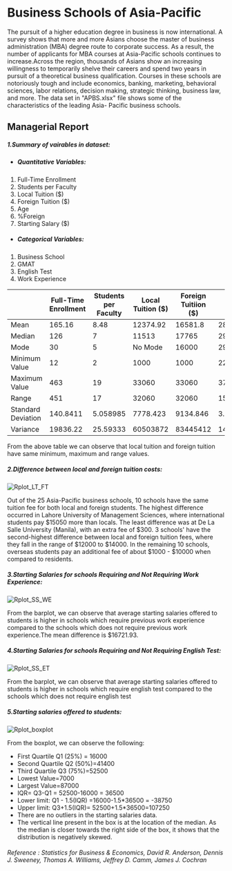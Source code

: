 # Business Schools of Asia-Pacific
The pursuit of a higher education degree in business is now international. A survey shows that more and more Asians choose the master of business administration (MBA) degree route to corporate success. As a result, the number of applicants for MBA courses at Asia-Pacific schools continues to increase.Across the region, thousands of Asians show an increasing willingness to temporarily shelve their careers and spend two years in pursuit of a theoretical business qualification. Courses in these schools are notoriously tough and include economics, banking, marketing, behavioral sciences, labor relations, decision making, strategic thinking, business law, and more. The data
set in "APBS.xlsx" file shows some of the characteristics of the leading Asia- Pacific business schools.

## Managerial Report
##### 1.Summary of vairables in dataset:
* ##### Quantitative Variables:
1. Full-Time Enrollment
2. Students per Faculty
3. Local Tuition ($)
4. Foreign Tuition ($)
5. Age
6. %Foreign
7. Starting Salary ($)
* ##### Categorical Variables:
1. Business School
2. GMAT
3. English Test
4. Work Experience

|                    | Full-Time Enrollment | Students per Faculty | Local Tuition ($) | Foreign Tuitiion ($) | Age      | %Foreign | Starting Salary ($) |
|--------------------|----------------------|----------------------|-------------------|----------------------|----------|----------|---------------------|
| Mean               | 165.16               | 8.48                 | 12374.92          | 16581.8              | 28.36    | 28.08    | 37292               |
| Median             | 126                  | 7                    | 11513             | 17765                | 29       | 27       | 41400               |
| Mode               | 30                   | 5                    | No Mode           | 16000                | 29       | 0        | 7500                |
| Minimum Value      | 12                   | 2                    | 1000              | 1000                 | 22       | 0        | 7000                |
| Maximum Value      | 463                  | 19                   | 33060             | 33060                | 37       | 90       | 87000               |
| Range              | 451                  | 17                   | 32060             | 32060                | 15       | 90       | 80000               |
| Standard Deviation | 140.8411             | 5.058985             | 7778.423          | 9134.846             | 3.784618 | 25.00862 | 23459.25            |
| Variance           | 19836.22             | 25.59333             | 60503872          | 83445412             | 14.32333 | 625.4308 | 550336600           |

From the above table we can observe that local tuition and foreign tuition have same minimum, maximum and range values. 

##### 2.Difference between local and foreign tuition costs:
![Rplot_LT_FT](https://user-images.githubusercontent.com/22431752/77966056-2edbb400-7297-11ea-94d8-687647117993.png)

Out of the 25 Asia-Pacific business schools, 10 schools have the same tuition fee for both local and foreign students. The highest difference occurred in Lahore University of Management Sciences, where international students pay $15050 more than locals. The least difference was at De La Salle University (Manila), with an extra fee of $300. 3 schools' have the second-highest difference between local and foreign tuition fees, where they fall in the range of $12000 to $14000. In the remaining 10 schools, overseas students pay an additional fee of about $1000 - $10000 when compared to residents.

##### 3.Starting Salaries for schools Requiring and Not Requiring Work Experience:
![Rplot_SS_WE](https://user-images.githubusercontent.com/22431752/77966257-7eba7b00-7297-11ea-9dc7-998f0d23668c.png)

From the barplot, we can observe that average starting salaries offered to students is higher in schools which require previous work experience compared to the schools which does not require previous work experience.The mean difference is $16721.93.

##### 4.Starting Salaries for schools Requiring and Not Requiring English Test:
![Rplot_SS_ET](https://user-images.githubusercontent.com/22431752/77966458-ed97d400-7297-11ea-9eff-82585aaac0f3.png)

From the barplot, we can observe that average starting salaries offered to students is higher in schools which require english test compared to the schools which does not require english test

##### 5.Starting salaries offered to students:
![Rplot_boxplot](https://user-images.githubusercontent.com/22431752/77966559-23d55380-7298-11ea-8e29-575f919b51c4.png)

From the boxplot, we can observe the following:
* First Quartile Q1 (25%) = 16000
* Second Quartile Q2 (50%)=41400
* Third Quartile Q3 (75%)=52500
* Lowest Value=7000 
* Largest Value=87000
* IQR= Q3-Q1 = 52500-16000 = 36500
* Lower limit: Q1 - 1.5(IQR) =16000-1.5*36500 = -38750
* Upper limit: Q3+1.5(IQR)= 52500+1.5*36500=107250 
* There are no outliers in the starting salaries data.
* The vertical line present in the box is at the location of the median. As the median is closer towards the right side of the box, it shows that the distribution is negatively skewed.

###### Reference : Statistics for Business & Economics, David R. Anderson, Dennis J. Sweeney, Thomas A. Williams, Jeffrey D. Camm, James J. Cochran
